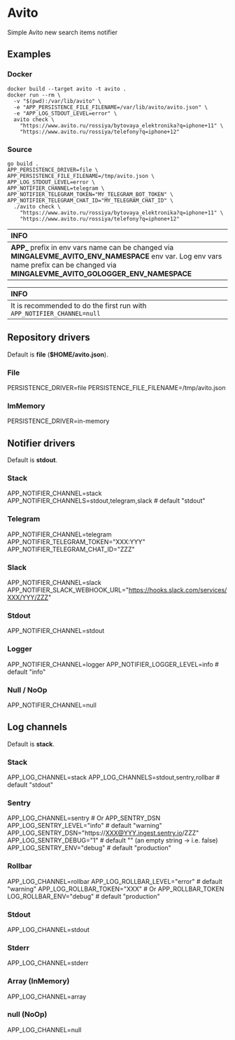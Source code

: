 # Avito

Simple Avito new search items notifier

## Examples

### Docker

```shell
docker build --target avito -t avito .
docker run --rm \
  -v "$(pwd):/var/lib/avito" \
  -e "APP_PERSISTENCE_FILE_FILENAME=/var/lib/avito/avito.json" \
  -e "APP_LOG_STDOUT_LEVEL=error" \
  avito check \
    "https://www.avito.ru/rossiya/bytovaya_elektronika?q=iphone+11" \
    "https://www.avito.ru/rossiya/telefony?q=iphone+12"
```

### Source 

```shell
go build .
APP_PERSISTENCE_DRIVER=file \
APP_PERSISTENCE_FILE_FILENAME=/tmp/avito.json \
APP_LOG_STDOUT_LEVEL=error \
APP_NOTIFIER_CHANNEL=telegram \
APP_NOTIFIER_TELEGRAM_TOKEN="MY_TELEGRAM_BOT_TOKEN" \
APP_NOTIFIER_TELEGRAM_CHAT_ID="MY_TELEGRAM_CHAT_ID" \
  ./avito check \
    "https://www.avito.ru/rossiya/bytovaya_elektronika?q=iphone+11" \
    "https://www.avito.ru/rossiya/telefony?q=iphone+12"
```
| INFO |
| :--- |
| **APP_** prefix in env vars name can be changed via **MINGALEVME_AVITO_ENV_NAMESPACE** env var. Log env vars name prefix can be changed via **MINGALEVME_AVITO_GOLOGGER_ENV_NAMESPACE** |

| INFO |
| :--- |
| It is recommended to do the first run with `APP_NOTIFIER_CHANNEL=null` |

## Repository drivers
Default is **file** (**$HOME/avito.json**).

### File
PERSISTENCE_DRIVER=file
PERSISTENCE_FILE_FILENAME=/tmp/avito.json

### ImMemory
PERSISTENCE_DRIVER=in-memory

## Notifier drivers

Default is **stdout**.

### Stack
APP_NOTIFIER_CHANNEL=stack
APP_NOTIFIER_CHANNELS=stdout,telegram,slack # default "stdout"

### Telegram
APP_NOTIFIER_CHANNEL=telegram
APP_NOTIFIER_TELEGRAM_TOKEN="XXX:YYY"
APP_NOTIFIER_TELEGRAM_CHAT_ID="ZZZ"

### Slack
APP_NOTIFIER_CHANNEL=slack
APP_NOTIFIER_SLACK_WEBHOOK_URL="https://hooks.slack.com/services/XXX/YYY/ZZZ"

### Stdout
APP_NOTIFIER_CHANNEL=stdout

### Logger
APP_NOTIFIER_CHANNEL=logger
APP_NOTIFIER_LOGGER_LEVEL=info # default "info"

### Null / NoOp
APP_NOTIFIER_CHANNEL=null

## Log channels

Default is **stack**.

### Stack
APP_LOG_CHANNEL=stack
APP_LOG_CHANNELS=stdout,sentry,rollbar # default "stdout"

### Sentry
APP_LOG_CHANNEL=sentry # Or APP_SENTRY_DSN
APP_LOG_SENTRY_LEVEL="info" # default "warning"
APP_LOG_SENTRY_DSN="https://XXX@YYY.ingest.sentry.io/ZZZ"
APP_LOG_SENTRY_DEBUG="1" # default "" (an empty string -> i.e. false)
APP_LOG_SENTRY_ENV="debug" # default "production"

### Rollbar
APP_LOG_CHANNEL=rollbar
APP_LOG_ROLLBAR_LEVEL="error" # default "warning"
APP_LOG_ROLLBAR_TOKEN="XXX" # Or APP_ROLLBAR_TOKEN
LOG_ROLLBAR_ENV="debug" # default "production"

### Stdout
APP_LOG_CHANNEL=stdout

### Stderr
APP_LOG_CHANNEL=stderr

### Array (InMemory)
APP_LOG_CHANNEL=array

### null (NoOp)
APP_LOG_CHANNEL=null
